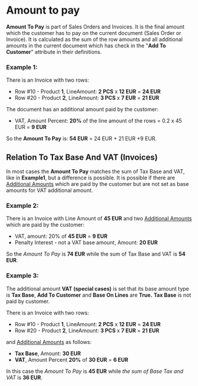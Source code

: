 # Amount to pay

**Amount To Pay** is part of Sales Orders and Invoices. 
It is the final amount which the customer has to pay on the current document (Sales Order or Invoice). 
It is calculated as the sum of the row amounts and all additional amounts in the current document which has check in the "**Add To Customer**" attribute in their definitions.

### Example 1:

There is an Invoice with two rows:

- Row #10 - Product **1**, LineAmount: **2 PCS** x **12 EUR** = **24 EUR**
- Row #20 - Product **2**, LineAmount: **3 PCS** x **7 EUR** = **21 EUR**

The document has an additional amount paid by the customer:

- VAT, Amount Percent: **20%** of the line amount of the rows = 0.2 x 45 EUR = **9 EUR**

So the **Amount To Pay** is: **54 EUR** = 24 EUR + 21 EUR +9 EUR.

## Relation To Tax Base And VAT (Invoices)

In most cases the **Amount To Pay** matches the sum of Tax Base and VAT, like in **Example1**, but a difference is possible.
It is possible if there are [Additional Amounts](https://olddocs.erp.net/tech/additional-amounts-17498113.html) which are paid by the customer but are not set as base amounts for VAT additional amount.

### Example 2:

There is an Invoice with Line Amount of **45 EUR** and two [Additional Amounts](https://olddocs.erp.net/tech/additional-amounts-17498113.html) which are paid by the customer:

- VAT, amount: 20% of **45 EUR** = **9 EUR**
- Penalty Interest - not a VAT base amount, Amount: **20 EUR**

So the *Amount To Pay* is **74 EUR** while the sum of Tax Base and VAT is **54 EUR**. 

### Example 3:

The additional amount **VAT (special cases)** is set that its base amount type is **Tax Base**, **Add To Customer** and **Base On Lines** are **True.** **Tax Base** is not paid by customer.

There is an Invoice with two rows:

- Row #10 - Product **1**, LineAmount: **2 PCS** x **12 EUR** = **24 EUR**
- Row #20 - Product **2**, LineAmount: **3 PCS** x **7 EUR** = **21 EUR**

and [Additional Amounts](https://olddocs.erp.net/tech/additional-amounts-17498113.html) as follows:

- **Tax Base**, Amount: **30 EUR**
- **VAT**, Amount Percent **20%** of **30 EUR** = **6 EUR**

In this case the *Amount To Pay* is **45 EUR** while *the sum of Base Tax and VAT* is **36 EUR**.
